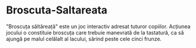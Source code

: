 # Broscuta-Saltareata
"Broscuța săltăreață" este un joc interactiv adresat tuturor copiilor. Acțiunea jocului o constituie broscuța care trebuie manevrată de la tastatură, ca să ajungă pe malul celălalt al lacului, sărind peste cele cinci frunze.
